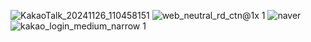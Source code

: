 ![KakaoTalk_20241126_110458151](https://github.com/user-attachments/assets/ba28d3c6-4857-48c7-9ef1-fce14287bd9d)
![web_neutral_rd_ctn@1x 1](https://github.com/user-attachments/assets/1197048a-bf2a-45a9-8b6d-a7f43156c938)
![naver](https://github.com/user-attachments/assets/aecca769-fb5e-4551-812d-2270d90005b1)
![kakao_login_medium_narrow 1](https://github.com/user-attachments/assets/9d55f3dd-02cd-43d0-b4ec-6daf007f3b2f)

